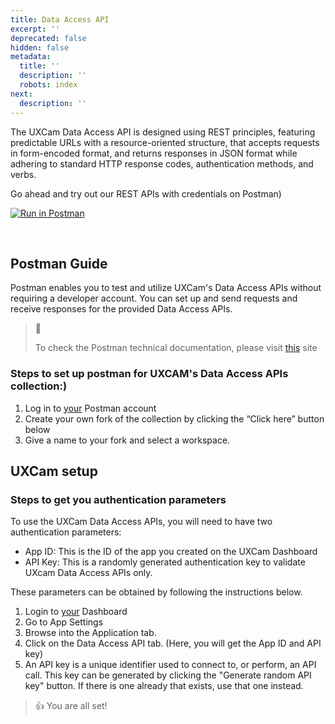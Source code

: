 ```yaml
---
title: Data Access API
excerpt: ''
deprecated: false
hidden: false
metadata:
  title: ''
  description: ''
  robots: index
next:
  description: ''
---
```

The UXCam Data Access API is designed using REST principles, featuring predictable URLs with a resource-oriented structure, that accepts requests in form-encoded format, and returns responses in JSON format while adhering to standard HTTP response codes, authentication methods, and verbs.

Go ahead and try out our REST APIs with credentials on Postman)

[![Run in Postman](https://run.pstmn.io/button.svg)](https://web.postman.co/network/import?collection=9127779-b44a835e-e256-41ba-862d-3b10388c7b67-2s935it5r2)

<br />

<PostmanRunButton collectionId="21323748-c6777706-74e3-4570-952d-9045b822756e" collectionUrl="https://web.postman.co/network/import?collection=9127779-b44a835e-e256-41ba-862d-3b10388c7b67-2s935it5r2" />

## Postman Guide

Postman enables you to test and utilize UXCam's Data Access APIs without requiring a developer account. You can set up and send requests and receive responses for the provided Data Access APIs.

> 📘
>
> To check the Postman technical documentation, please visit [this](https://documenter.getpostman.com/view/9127779/2s935it5r2) site

### Steps to set up postman for UXCAM's Data Access APIs collection:)

1. Log in to [your](https://www.postman.com/) Postman account
2. Create your own fork of the collection by clicking the “Click here” button below
3. Give a name to your fork and select a workspace.

## UXCam setup

### Steps to get you authentication parameters

To use the UXCam Data Access APIs, you will need to have two authentication parameters:

* App ID: This is the ID of the app you created on the UXCam Dashboard
* API Key: This is a randomly generated authentication key to validate UXcam Data Access APIs only.

These parameters can be obtained by following the instructions below.

1. Login to [your](https://app.uxcam.com/) Dashboard
2. Go to App Settings
3. Browse into the Application tab.
4. Click on the Data Access API tab. (Here, you will get the App ID and API key)
5. An API key is a unique identifier used to connect to, or perform, an API call. This key can be generated by clicking the "Generate random API key" button. If there is one already that exists, use that one instead.

> 👍 You are all set!